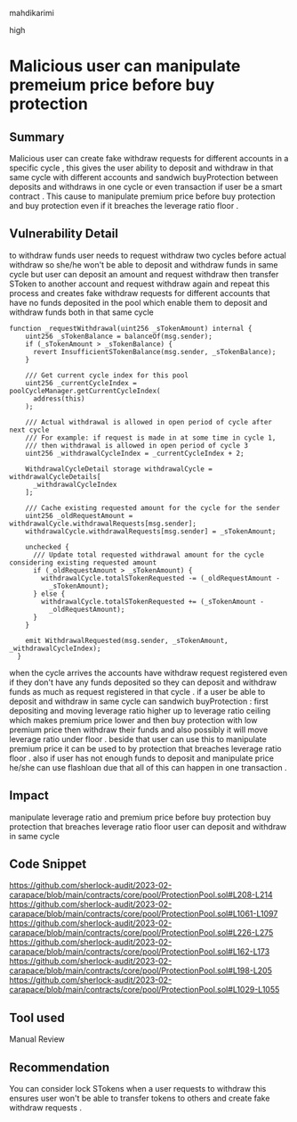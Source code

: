 mahdikarimi

high

# Malicious user can manipulate premeium price before buy protection

## Summary
Malicious user can create fake withdraw requests for different accounts in a specific cycle , this gives the user ability to deposit and withdraw in that same cycle with different accounts and sandwich buyProtection between deposits and withdraws in one cycle or even transaction if user be a smart contract . This cause to manipulate premium price before buy protection and buy protection even if it breaches the leverage ratio floor .
## Vulnerability Detail
to withdraw funds user needs to request withdraw two cycles before actual withdraw so she/he won't be able to deposit and withdraw funds in same cycle but user can deposit an amount and request withdraw then transfer SToken to another account and request withdraw again and repeat this process and creates fake withdraw requests for different accounts that have no funds deposited in the pool which enable them to deposit and withdraw funds both in that same cycle 
```solidity
function _requestWithdrawal(uint256 _sTokenAmount) internal {
    uint256 _sTokenBalance = balanceOf(msg.sender);
    if (_sTokenAmount > _sTokenBalance) {
      revert InsufficientSTokenBalance(msg.sender, _sTokenBalance);
    }

    /// Get current cycle index for this pool
    uint256 _currentCycleIndex = poolCycleManager.getCurrentCycleIndex(
      address(this)
    );

    /// Actual withdrawal is allowed in open period of cycle after next cycle
    /// For example: if request is made in at some time in cycle 1,
    /// then withdrawal is allowed in open period of cycle 3
    uint256 _withdrawalCycleIndex = _currentCycleIndex + 2;

    WithdrawalCycleDetail storage withdrawalCycle = withdrawalCycleDetails[
      _withdrawalCycleIndex
    ];

    /// Cache existing requested amount for the cycle for the sender
    uint256 _oldRequestAmount = withdrawalCycle.withdrawalRequests[msg.sender];
    withdrawalCycle.withdrawalRequests[msg.sender] = _sTokenAmount;

    unchecked {
      /// Update total requested withdrawal amount for the cycle considering existing requested amount
      if (_oldRequestAmount > _sTokenAmount) {
        withdrawalCycle.totalSTokenRequested -= (_oldRequestAmount -
          _sTokenAmount);
      } else {
        withdrawalCycle.totalSTokenRequested += (_sTokenAmount -
          _oldRequestAmount);
      }
    }

    emit WithdrawalRequested(msg.sender, _sTokenAmount, _withdrawalCycleIndex);
  }
```
when the cycle arrives the accounts have withdraw request registered even if they don't have any funds deposited so they can deposit and withdraw funds as much as request registered in that cycle . if a user be able to deposit and withdraw in same cycle can sandwich buyProtection : first depositing and moving leverage ratio higher up to leverage ratio ceiling which makes premium price lower and then buy protection with low premium price then withdraw their funds and also possibly it will move leverage ratio under floor . 
beside that user can use this to manipulate premium price it can be used to by protection that breaches leverage ratio floor . 
also if user has not enough funds to deposit and manipulate price he/she can use flashloan due that all of this can happen in one transaction . 
## Impact
manipulate leverage ratio and premium price before buy protection 
buy protection that breaches leverage ratio floor 
user can deposit and withdraw in same cycle
## Code Snippet
https://github.com/sherlock-audit/2023-02-carapace/blob/main/contracts/core/pool/ProtectionPool.sol#L208-L214
https://github.com/sherlock-audit/2023-02-carapace/blob/main/contracts/core/pool/ProtectionPool.sol#L1061-L1097
https://github.com/sherlock-audit/2023-02-carapace/blob/main/contracts/core/pool/ProtectionPool.sol#L226-L275
https://github.com/sherlock-audit/2023-02-carapace/blob/main/contracts/core/pool/ProtectionPool.sol#L162-L173
https://github.com/sherlock-audit/2023-02-carapace/blob/main/contracts/core/pool/ProtectionPool.sol#L198-L205
https://github.com/sherlock-audit/2023-02-carapace/blob/main/contracts/core/pool/ProtectionPool.sol#L1029-L1055
## Tool used

Manual Review

## Recommendation
You can consider lock STokens when a user requests to withdraw this ensures user won't be able to transfer tokens to others and create fake withdraw requests . 